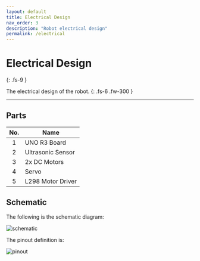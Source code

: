 ```yaml
---
layout: default
title: Electrical Design
nav_order: 3
description: "Robot electrical design"
permalink: /electrical
---
```


# Electrical Design
{: .fs-9 }

The electrical design of the robot.
{: .fs-6 .fw-300 }

---

## Parts

| No. | Name            |
|:---:|---              |
|1    |UNO R3 Board     |
|2    |Ultrasonic Sensor|
|3    |2x DC Motors     |
|4    |Servo            |
|5    |L298 Motor Driver|

## Schematic
The following is the schematic diagram:

![schematic](../design/schematic.png)

The pinout definition is:

![pinout](../design/pinout.png)

